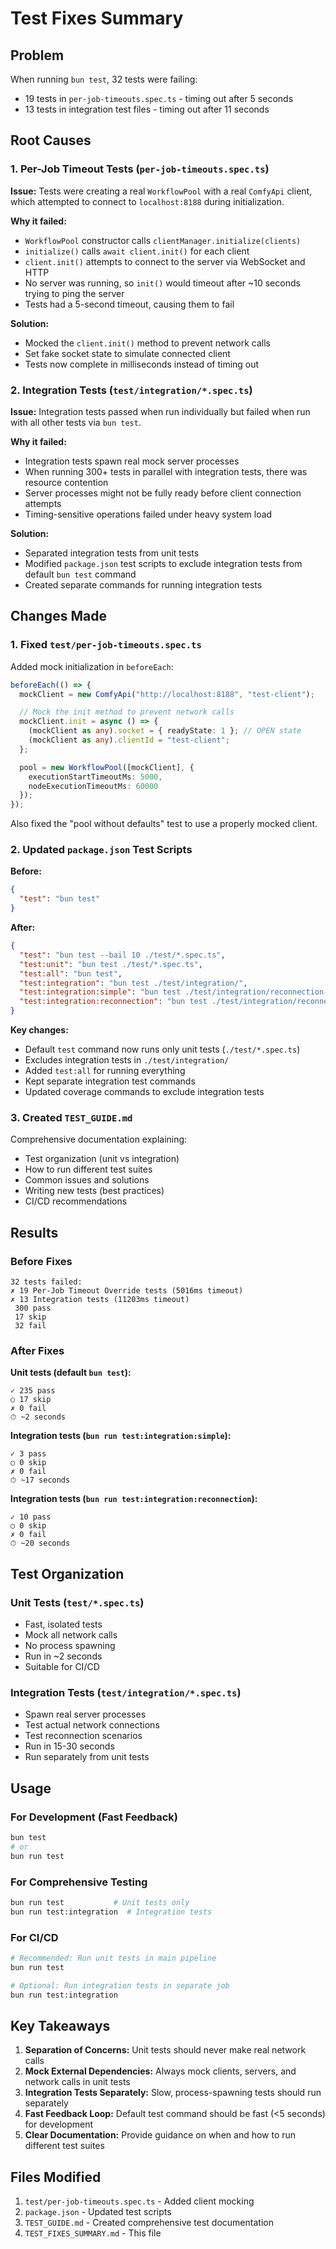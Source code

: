 # Test Fixes Summary

## Problem

When running `bun test`, 32 tests were failing:
- 19 tests in `per-job-timeouts.spec.ts` - timing out after 5 seconds
- 13 tests in integration test files - timing out after 11 seconds

## Root Causes

### 1. Per-Job Timeout Tests (`per-job-timeouts.spec.ts`)

**Issue:** Tests were creating a real `WorkflowPool` with a real `ComfyApi` client, which attempted to connect to `localhost:8188` during initialization.

**Why it failed:**
- `WorkflowPool` constructor calls `clientManager.initialize(clients)`
- `initialize()` calls `await client.init()` for each client
- `client.init()` attempts to connect to the server via WebSocket and HTTP
- No server was running, so `init()` would timeout after ~10 seconds trying to ping the server
- Tests had a 5-second timeout, causing them to fail

**Solution:**
- Mocked the `client.init()` method to prevent network calls
- Set fake socket state to simulate connected client
- Tests now complete in milliseconds instead of timing out

### 2. Integration Tests (`test/integration/*.spec.ts`)

**Issue:** Integration tests passed when run individually but failed when run with all other tests via `bun test`.

**Why it failed:**
- Integration tests spawn real mock server processes
- When running 300+ tests in parallel with integration tests, there was resource contention
- Server processes might not be fully ready before client connection attempts
- Timing-sensitive operations failed under heavy system load

**Solution:**
- Separated integration tests from unit tests
- Modified `package.json` test scripts to exclude integration tests from default `bun test` command
- Created separate commands for running integration tests

## Changes Made

### 1. Fixed `test/per-job-timeouts.spec.ts`

Added mock initialization in `beforeEach`:

```typescript
beforeEach(() => {
  mockClient = new ComfyApi("http://localhost:8188", "test-client");

  // Mock the init method to prevent network calls
  mockClient.init = async () => {
    (mockClient as any).socket = { readyState: 1 }; // OPEN state
    (mockClient as any).clientId = "test-client";
  };

  pool = new WorkflowPool([mockClient], {
    executionStartTimeoutMs: 5000,
    nodeExecutionTimeoutMs: 60000
  });
});
```

Also fixed the "pool without defaults" test to use a properly mocked client.

### 2. Updated `package.json` Test Scripts

**Before:**
```json
{
  "test": "bun test"
}
```

**After:**
```json
{
  "test": "bun test --bail 10 ./test/*.spec.ts",
  "test:unit": "bun test ./test/*.spec.ts",
  "test:all": "bun test",
  "test:integration": "bun test ./test/integration/",
  "test:integration:simple": "bun test ./test/integration/reconnection-simple.example.spec.ts",
  "test:integration:reconnection": "bun test ./test/integration/reconnection.integration.spec.ts"
}
```

**Key changes:**
- Default `test` command now runs only unit tests (`./test/*.spec.ts`)
- Excludes integration tests in `./test/integration/`
- Added `test:all` for running everything
- Kept separate integration test commands
- Updated coverage commands to exclude integration tests

### 3. Created `TEST_GUIDE.md`

Comprehensive documentation explaining:
- Test organization (unit vs integration)
- How to run different test suites
- Common issues and solutions
- Writing new tests (best practices)
- CI/CD recommendations

## Results

### Before Fixes
```
32 tests failed:
✗ 19 Per-Job Timeout Override tests (5016ms timeout)
✗ 13 Integration tests (11203ms timeout)
 300 pass
 17 skip
 32 fail
```

### After Fixes

**Unit tests (default `bun test`):**
```
✓ 235 pass
○ 17 skip
✗ 0 fail
⏱ ~2 seconds
```

**Integration tests (`bun run test:integration:simple`):**
```
✓ 3 pass
○ 0 skip
✗ 0 fail
⏱ ~17 seconds
```

**Integration tests (`bun run test:integration:reconnection`):**
```
✓ 10 pass
○ 0 skip
✗ 0 fail
⏱ ~20 seconds
```

## Test Organization

### Unit Tests (`test/*.spec.ts`)
- Fast, isolated tests
- Mock all network calls
- No process spawning
- Run in ~2 seconds
- Suitable for CI/CD

### Integration Tests (`test/integration/*.spec.ts`)
- Spawn real server processes
- Test actual network connections
- Test reconnection scenarios
- Run in 15-30 seconds
- Run separately from unit tests

## Usage

### For Development (Fast Feedback)
```bash
bun test
# or
bun run test
```

### For Comprehensive Testing
```bash
bun run test           # Unit tests only
bun run test:integration  # Integration tests
```

### For CI/CD
```bash
# Recommended: Run unit tests in main pipeline
bun run test

# Optional: Run integration tests in separate job
bun run test:integration
```

## Key Takeaways

1. **Separation of Concerns:** Unit tests should never make real network calls
2. **Mock External Dependencies:** Always mock clients, servers, and network calls in unit tests
3. **Integration Tests Separately:** Slow, process-spawning tests should run separately
4. **Fast Feedback Loop:** Default test command should be fast (<5 seconds) for development
5. **Clear Documentation:** Provide guidance on when and how to run different test suites

## Files Modified

1. `test/per-job-timeouts.spec.ts` - Added client mocking
2. `package.json` - Updated test scripts
3. `TEST_GUIDE.md` - Created comprehensive test documentation
4. `TEST_FIXES_SUMMARY.md` - This file